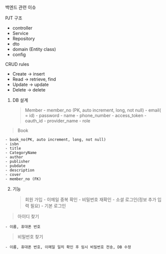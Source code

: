 백엔드 관련 이슈

PJT 구조

- controller
- Service
- Repository
- dto
- domain (Entity class)
- config

CRUD rules

- Create -> insert
- Read -> retrieve, find
- Update -> update
- Delete -> delete

1.  DB 설계
    > Member
        - member_no (PK, auto increment, long, not null)
        - email( = id)
        - password
        - name
        - phone_number
        - access_token
        - oauth_id
        - provider_name
        - role

> Book

    - book_no(PK, auto increment, long, not null)
    - isbn
    - title
    - CategoryName
    - author
    - publisher
    - pubdate
    - description
    - cover
    - member_no (FK)

2.  기능
    > 회원 가입
        - 이메일 중복 확인
        - 비밀번호 재확인
        - 소셜 로그인(정보 추가 입력 필요)
        - 기본 로그인

> 아이디 찾기

    - 이름, 휴대폰 번호

> 비밀번호 찾기

    - 이름, 휴대폰 번호, 이메일 일치 확인 후 임시 비밀번호 전송, DB 수정
